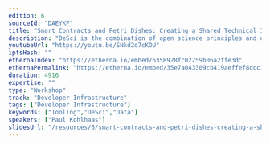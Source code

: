```yaml
---
edition: 6
sourceId: "DAEYKF"
title: "Smart Contracts and Petri Dishes: Creating a Shared Technical Infrastructure Roadmap for Descentralised Science (DeSci) on Ethereum"
description: "DeSci is the combination of open science principles and decentralization. This workshop aims to unite founders and developers in the DeSci ecosystem to explore what infrastructure is needed: from reputation systems for scientific credentials, to file storage, public good funding and financialisation. Participants will actively determine pressing needs and a roadmap to functioning DeSci dapps, while also exploring the cultural complexity and UX of scientists as a user group."
youtubeUrl: "https://youtu.be/SNkd2o7cKOU"
ipfsHash: ""
ethernaIndex: "https://etherna.io/embed/6358928fc02259b06a2ffe3d"
ethernaPermalink: "https://etherna.io/embed/35e7a043309cb419aeffef8dcc1c185feae8b873deb6c197f2ffd09647a1b764"
duration: 4916
expertise: ""
type: "Workshop"
track: "Developer Infrastructure"
tags: ["Developer Infrastructure"]
keywords: ["Tooling","DeSci","Data"]
speakers: ["Paul Kohlhaas"]
slidesUrl: "/resources/6/smart-contracts-and-petri-dishes-creating-a-shared-technical-infrastructure-roadmap-for-descentralised-science-desci-on-ethereum.pdf"
---
```

